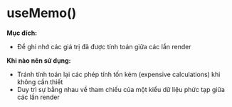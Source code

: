# useMemo()

**Mục đích:**
- Để ghi nhớ các giá trị đã được tính toán giữa các lần render

**Khi nào nên sử dụng:**
- Tránh tính toán lại các phép tính tốn kém (expensive calculations) khi không cần thiết
- Duy trì sự bằng nhau về tham chiếu của một kiểu dữ liệu phức tạp giữa các lần render
